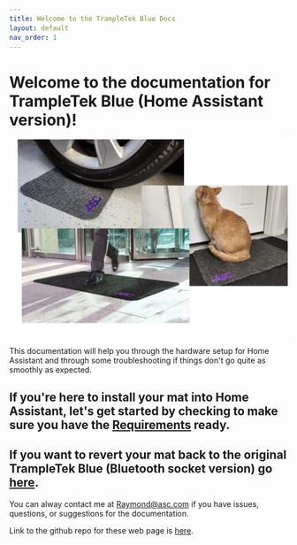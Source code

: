 ```yaml
---
title: Welcome to the TrampleTek Blue Docs
layout: default
nav_order: 1
---
```

# Welcome to the documentation for TrampleTek Blue (Home Assistant version)!

<img src="images/mat_usage_image.png" width="600">

This documentation will help you through the hardware setup for Home Assistant and through some troubleshooting if things don't go quite as smoothly as expected.

## If you're here to install your mat into Home Assistant, let's get started by checking to make sure you have the [Requirements](https://ascmats.github.io/requirements.html) ready.

## If you want to revert your mat back to the original TrampleTek Blue (Bluetooth socket version) go [here](https://ascmats.github.io/TTB_restore.html).


You can alway contact me at Raymond@asc.com if you have issues, questions, or suggestions for the documentation.

Link to the github repo for these web page is [here](https://github.com/ascmats/ascmats.github.io).
